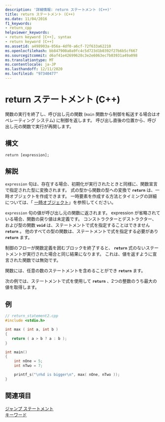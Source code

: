 ```yaml
---
description: '詳細情報: return ステートメント (C++)'
title: return ステートメント (C++)
ms.date: 11/04/2016
f1_keywords:
- return_cpp
helpviewer_keywords:
- return keyword [C++], syntax
- return keyword [C++]
ms.assetid: a498903a-056a-4df0-a6cf-72f633a62210
ms.openlocfilehash: bb847900a0a9fc4c5d723d1b0392f27b6b5cf667
ms.sourcegitcommit: d6af41e42699628c3e2e6063ec7b03931a49a098
ms.translationtype: MT
ms.contentlocale: ja-JP
ms.lasthandoff: 12/11/2020
ms.locfileid: "97340477"
---
```

# <a name="return-statement-c"></a>return ステートメント (C++)

関数の実行を終了し、呼び出し元の関数 (`main` 関数から制御を転送する場合はオペレーティング システム) に制御を返します。 呼び出し直後の位置から、呼び出し元の関数で実行が再開します。

## <a name="syntax"></a>構文

```
return [expression];
```

## <a name="remarks"></a>解説

`expression` 句は、存在する場合、初期化が実行されたときと同様に、関数宣言で指定された型に変換されます。 式の型から関数の型への変換で **`return`** は、一時オブジェクトを作成できます。 一時要素を作成する方法とタイミングの詳細については、「 [一時オブジェクト](../cpp/temporary-objects.md)」を参照してください。

`expression` 句の値が呼び出し元の関数に返されます。 expression が省略されている場合、関数の戻り値は未定義です。 コンストラクターとデストラクター、および型の関数 **`void`** は、ステートメントで式を指定することはできません **`return`** 。 他のすべての型の関数は、ステートメントで式を指定する必要があり **`return`** ます。

制御のフローが関数定義を囲むブロックを終了すると、 **`return`** 式のないステートメントが実行された場合と同じ結果になります。 これは、値を返すように宣言された関数では無効です。

関数には、任意の数のステートメントを含めることができ **`return`** ます。

次の例では、ステートメントで式を使用して **`return`** 、2つの整数のうち最大の値を取得します。

## <a name="example"></a>例

```cpp
// return_statement2.cpp
#include <stdio.h>

int max ( int a, int b )
{
   return ( a > b ? a : b );
}

int main()
{
    int nOne = 5;
    int nTwo = 7;

    printf_s("\n%d is bigger\n", max( nOne, nTwo ));
}
```

## <a name="see-also"></a>関連項目

[ジャンプ ステートメント](../cpp/jump-statements-cpp.md)<br/>
[キーワード](../cpp/keywords-cpp.md)
